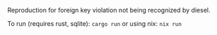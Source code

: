 Reproduction for foreign key violation not being recognized by diesel.

To run (requires rust, sqlite):
`cargo run`
or using nix:
`nix run`
